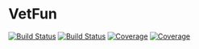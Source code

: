 # VetFun

[![Build Status](https://travis-ci.com/SvenDuve/VetFun.jl.svg?branch=master)](https://travis-ci.com/SvenDuve/VetFun.jl)
[![Build Status](https://ci.appveyor.com/api/projects/status/github/SvenDuve/VetFun.jl?svg=true)](https://ci.appveyor.com/project/SvenDuve/VetFun-jl)
[![Coverage](https://codecov.io/gh/SvenDuve/VetFun.jl/branch/master/graph/badge.svg)](https://codecov.io/gh/SvenDuve/VetFun.jl)
[![Coverage](https://coveralls.io/repos/github/SvenDuve/VetFun.jl/badge.svg?branch=master)](https://coveralls.io/github/SvenDuve/VetFun.jl?branch=master)
